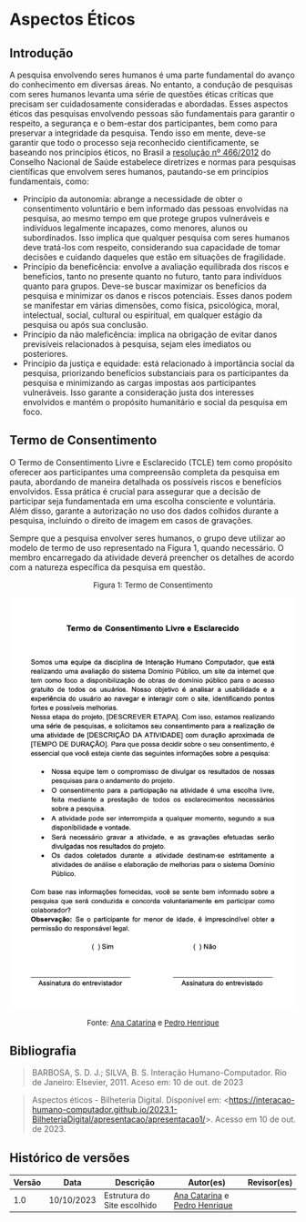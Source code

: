 # Aspectos Éticos



## Introdução

A pesquisa envolvendo seres humanos é uma parte fundamental do avanço do conhecimento em diversas áreas. No entanto, a condução de pesquisas com seres humanos levanta uma série de questões éticas críticas que precisam ser cuidadosamente consideradas e abordadas. Esses aspectos éticos das pesquisas envolvendo pessoas são fundamentais para garantir o respeito, a segurança e o bem-estar dos participantes, bem como para preservar a integridade da pesquisa. Tendo isso em mente, deve-se garantir que todo o processo seja reconhecido cientificamente, se baseando nos princípios éticos, no Brasil a [resolução nº 466/2012](../assets/aspectos-eticos/reso466.pdf) do Conselho Nacional de Saúde estabelece diretrizes e normas para pesquisas científicas que envolvem seres humanos, pautando-se em princípios fundamentais, como:

- Princípio da autonomia: abrange a necessidade de obter o consentimento voluntário e bem informado das pessoas envolvidas na pesquisa, ao mesmo tempo em que protege grupos vulneráveis e indivíduos legalmente incapazes, como menores, alunos ou subordinados. Isso implica que qualquer pesquisa com seres humanos deve tratá-los com respeito, considerando sua capacidade de tomar decisões e cuidando daqueles que estão em situações de fragilidade.
- Princípio da beneficência: envolve a avaliação equilibrada dos riscos e benefícios, tanto no presente quanto no futuro, tanto para indivíduos quanto para grupos. Deve-se buscar maximizar os benefícios da pesquisa e minimizar os danos e riscos potenciais. Esses danos podem se manifestar em várias dimensões, como física, psicológica, moral, intelectual, social, cultural ou espiritual, em qualquer estágio da pesquisa ou após sua conclusão.
- Princípio da não maleficência: implica na obrigação de evitar danos previsíveis relacionados à pesquisa, sejam eles imediatos ou posteriores.
- Princípio da justiça e equidade: está relacionado à importância social da pesquisa, priorizando benefícios substanciais para os participantes da pesquisa e minimizando as cargas impostas aos participantes vulneráveis. Isso garante a consideração justa dos interesses envolvidos e mantém o propósito humanitário e social da pesquisa em foco.



## Termo de Consentimento

O Termo de Consentimento Livre e Esclarecido (TCLE) tem como propósito oferecer aos participantes uma compreensão completa da pesquisa em pauta, abordando de maneira detalhada os possíveis riscos e benefícios envolvidos. Essa prática é crucial para assegurar que a decisão de participar seja fundamentada em uma escolha consciente e voluntária. Além disso, garante a autorização no uso dos dados colhidos durante a pesquisa, incluindo o direito de imagem em casos de gravações.

Sempre que a pesquisa envolver seres humanos, o grupo deve utilizar ao modelo de termo de uso representado na Figura 1, quando necessário. O membro encarregado da atividade deverá preencher os detalhes de acordo com a natureza específica da pesquisa em questão.

<center>

<font size="2"><p style="text-align: center">Figura 1: Termo de Consentimento</p></font>

![Figura 1: Termo de consentimento.](../assets/aspectos-eticos/TermoDeConsentimento.png)

<font size="2"><p style="text-align: center">Fonte: [Ana Catarina](https://github.com/an4catarina) e [Pedro Henrique](https://github.com/pedro-hsf) </p></font>

</center>



## Bibliografia

> BARBOSA, S. D. J.; SILVA, B. S. Interação Humano-Computador. Rio de Janeiro: Elsevier, 2011. Aceso em: 10 de out. de 2023

> Aspectos éticos - Bilheteria Digital. Disponível em: <<https://interacao-humano-computador.github.io/2023.1-BilheteriaDigital/apresentacao/apresentacao1/>>. Acesso em 10 de out. de 2023.



## Histórico de versões

| Versão | Data       | Descrição                   | Autor(es)                                                                                       | Revisor(es) |
| ------ | ---------- | --------------------------- | ----------------------------------------------------------------------------------------------- | ----------- |
| 1.0    | 10/10/2023 | Estrutura do Site escolhido | [Ana Catarina](https://github.com/an4catarina) e [Pedro Henrique](https://github.com/pedro-hsf) |             |
